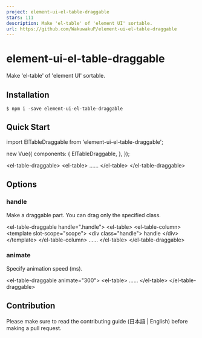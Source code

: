 ```yaml
---
project: element-ui-el-table-draggable
stars: 111
description: Make 'el-table' of 'element UI' sortable.
url: https://github.com/WakuwakuP/element-ui-el-table-draggable
---
```


element-ui-el-table-draggable
=============================

Make 'el-table' of 'element UI' sortable.

Installation
------------

```
$ npm i -save element-ui-el-table-draggable
```

Quick Start
-----------

import ElTableDraggable from 'element-ui-el-table-draggable';

new Vue({
  components: {
    ElTableDraggable,
  },
});

<el-table-draggable\>
  <el-table\>
    ......
  </el-table\>
</el-table-draggable\>

Options
-------

### handle

Make a draggable part. You can drag only the specified class.

<el-table-draggable handle\=".handle"\>
  <el-table\>
    <el-table-column\>
      <template slot-scope\="scope"\>
        <div class\="handle"\>
          handle
        </div\>
      </template\>
    </el-table-column\>
    ......
  </el-table\>
</el-table-draggable\>

### animate

Specify animation speed (ms).

<el-table-draggable animate\="300"\>
  <el-table\>
    ......
  </el-table\>
</el-table-draggable\>

Contribution
------------

Please make sure to read the contributing guide (日本語 | English) before making a pull request.
